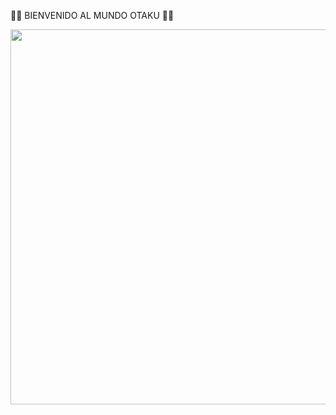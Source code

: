 🤗💖 BIENVENIDO AL MUNDO OTAKU 💖🤗

<img src="https://thumbs.gfycat.com/EnchantingIlliterateChick.webp" width="600px">
 <P align="center">

<!---
Nya12G/Nya12G is a ✨ special ✨ repository because its `README.md` (this file) appears on your GitHub profile.
You can click the Preview link to take a look at your changes.
--->
